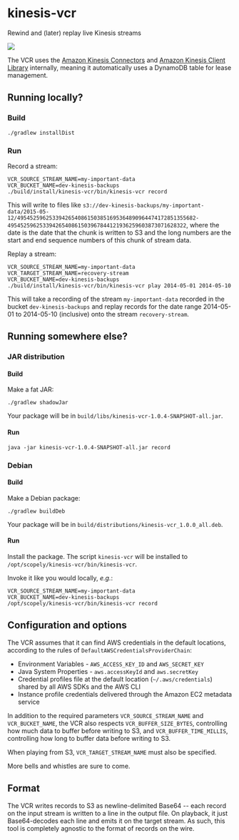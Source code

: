 # kinesis-vcr
Rewind and (later) replay live Kinesis streams

![](https://38.media.tumblr.com/9a99c0a5241819a17ed1ab4c3440f755/tumblr_n11yb6eXru1toe3mso1_400.gif)

The VCR uses the [Amazon Kinesis Connectors](https://github.com/awslabs/amazon-kinesis-connectors) and [Amazon Kinesis Client Library](https://github.com/awslabs/amazon-kinesis-client) internally, meaning it automatically uses a DynamoDB table for lease management.

## Running locally?

### Build
```
./gradlew installDist
```

### Run

Record a stream:
```
VCR_SOURCE_STREAM_NAME=my-important-data 
VCR_BUCKET_NAME=dev-kinesis-backups 
./build/install/kinesis-vcr/bin/kinesis-vcr record
```

This will write to files like `s3://dev-kinesis-backups/my-important-data/2015-05-12/49545259625339426540861503851695364890964474172851355682-49545259625339426540861503967844121936259603873071628322`, where the date is the date that the chunk is written to S3 and the long numbers are the start and end sequence numbers of this chunk of stream data.

Replay a stream:
```
VCR_SOURCE_STREAM_NAME=my-important-data
VCR_TARGET_STREAM_NAME=recovery-stream
VCR_BUCKET_NAME=dev-kinesis-backups 
./build/install/kinesis-vcr/bin/kinesis-vcr play 2014-05-01 2014-05-10
```

This will take a recording of the stream `my-important-data` recorded in the bucket `dev-kinesis-backups` and replay
records for the date range 2014-05-01 to 2014-05-10 (inclusive) onto the stream `recovery-stream`.

## Running somewhere else?

### JAR distribution

#### Build
Make a fat JAR:
```
./gradlew shadowJar
```
Your package will be in `build/libs/kinesis-vcr-1.0.4-SNAPSHOT-all.jar`.

#### Run
```
java -jar kinesis-vcr-1.0.4-SNAPSHOT-all.jar record
```

### Debian

#### Build
Make a Debian package:
```
./gradlew buildDeb
```

Your package will be in `build/distributions/kinesis-vcr_1.0.0_all.deb`.

#### Run
Install the package. The script `kinesis-vcr` will be installed to `/opt/scopely/kinesis-vcr/bin/kinesis-vcr`.

Invoke it like you would locally, _e.g._:

```
VCR_SOURCE_STREAM_NAME=my-important-data 
VCR_BUCKET_NAME=dev-kinesis-backups 
/opt/scopely/kinesis-vcr/bin/kinesis-vcr record
```

## Configuration and options

The VCR assumes that it can find AWS credentials in the default locations, according to the rules of `DefaultAWSCredentialsProviderChain`:
 
* Environment Variables - `AWS_ACCESS_KEY_ID` and `AWS_SECRET_KEY`
* Java System Properties - `aws.accessKeyId` and `aws.secretKey`
* Credential profiles file at the default location (`~/.aws/credentials`) shared by all AWS SDKs and the AWS CLI
* Instance profile credentials delivered through the Amazon EC2 metadata service

In addition to the required parameters `VCR_SOURCE_STREAM_NAME` and `VCR_BUCKET_NAME`, the VCR also respects `VCR_BUFFER_SIZE_BYTES`, controlling how much data to buffer before writing to S3, and `VCR_BUFFER_TIME_MILLIS`, controlling how long to buffer data before writing to S3.

When playing from S3, `VCR_TARGET_STREAM_NAME` must also be specified.

More bells and whistles are sure to come.

## Format

The VCR writes records to S3 as newline-delimited Base64 -- each record on the input stream is written to a line in the
output file. On playback, it just Base64-decodes each line and emits it on the target stream. As such, this tool is
completely agnostic to the format of records on the wire.